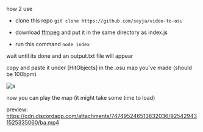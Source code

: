 how 2 use

* clone this repo 
`git clone https://github.com/seyja/video-to-osu`

* download [ffmpeg](https://ffmpeg.org/download.html) and put it in the same directory as index.js

* run this command `node index`

wait until its done and an output.txt file will appear 

copy and paste it under [HitObjects] in the .osu map you've made (should be 100bpm)

![a](https://cdn.discordapp.com/attachments/875264110051340309/926871893649272872/unknown.png)

now you can play the map (it might take some time to load)



preview: https://cdn.discordapp.com/attachments/747495246513832036/925429431525335060/ba.mp4
